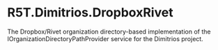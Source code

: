 # R5T.Dimitrios.DropboxRivet
The Dropbox/Rivet organization directory-based implementation of the IOrganizationDirectoryPathProvider service for the Dimitrios project.
